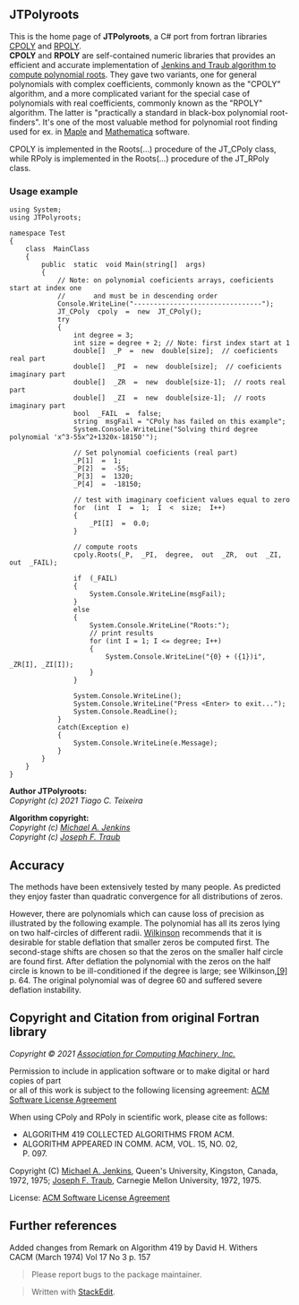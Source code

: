 ﻿## JTPolyroots  
  
  
This is the home page of **JTPolyroots**, a C# port from fortran libraries [CPOLY](https://calgo.acm.org/419.gz) and [RPOLY](https://calgo.acm.org/493.gz).  
**CPOLY** and **RPOLY** are self-contained numeric libraries that provides an efficient and accurate implementation of [Jenkins and Traub algorithm to compute polynomial roots](https://en.wikipedia.org/wiki/Jenkins%E2%80%93Traub_algorithm). 
They gave two variants, one for general polynomials with complex coefficients, commonly known as the "CPOLY" algorithm, and a more complicated variant for the special case of polynomials with real coefficients, commonly known as the "RPOLY" algorithm. The latter is "practically a standard in black-box polynomial root-finders".
It's one of the most valuable method for polynomial root finding used for ex. in [Maple](https://www.maplesoft.com/) and [Mathematica](https://www.wolfram.com/mathematica/) software.

CPOLY is implemented in the Roots(...) procedure of the JT_CPoly class, while RPoly is implemented in the Roots(...) procedure of the JT_RPoly class.

### Usage example

    using System;
    using JTPolyroots;
    
    namespace Test
    {
        class  MainClass  
        {
            public  static  void Main(string[]  args)  
            {  
                // Note: on polynomial coeficients arrays, coeficients start at index one 
                //       and must be in descending order
                Console.WriteLine("--------------------------------");  
                JT_CPoly  cpoly  =  new  JT_CPoly();  
                try  
                {  
                    int degree = 3;
                    int size = degree + 2; // Note: first index start at 1
                    double[]  _P  =  new  double[size];  // coeficients real part
                    double[]  _PI  =  new  double[size];  // coeficients imaginary part
                    double[]  _ZR  =  new  double[size-1];  // roots real part
                    double[]  _ZI  =  new  double[size-1];  // roots imaginary part
                    bool  _FAIL  =  false;  
                    string  msgFail = "CPoly has failed on this example";  
                    System.Console.WriteLine("Solving third degree polynomial 'x^3-55x^2+1320x-18150'");  
                    
                    // Set polynomial coeficients (real part)
                    _P[1]  =  1;  
                    _P[2]  =  -55;  
                    _P[3]  =  1320;  
                    _P[4]  =  -18150;  
            
                    // test with imaginary coeficient values equal to zero
                    for  (int  I  =  1;  I  <  size;  I++) 
                    {  
                        _PI[I]  =  0.0;  
                    }  
  
                    // compute roots
                    cpoly.Roots(_P,  _PI,  degree,  out  _ZR,  out  _ZI,  out  _FAIL);

                    if  (_FAIL)  
                    {  
                        System.Console.WriteLine(msgFail);  
                    }
                    else
                    {   
                        System.Console.WriteLine("Roots:");
                        // print results
                        for (int I = 1; I <= degree; I++)
                        {
                            System.Console.WriteLine("{0} + ({1})i", _ZR[I], _ZI[I]);
                        }
                    }           
            
                    System.Console.WriteLine();
                    System.Console.WriteLine("Press <Enter> to exit..."); 
                    System.Console.ReadLine();
                }  
                catch(Exception e)
                {
                    System.Console.WriteLine(e.Message);
                }
            }
        }
    }
  
    
**Author JTPolyroots:**  
<i>Copyright (c) 2021 Tiago C. Teixeira</i>  
  
**Algorithm copyright:**  
<i>Copyright (c) [Michael A. Jenkins](https://research.cs.queensu.ca/home/maj/)</i>  
<i>Copyright (c) [Joseph F. Traub](http://dli.library.cmu.edu/traub/)</i>

## Accuracy  
  
The methods have been extensively tested by many people. As predicted they enjoy faster than quadratic convergence for all distributions of zeros.

However, there are polynomials which can cause loss of precision as illustrated by the following example. The polynomial has all its zeros lying on two half-circles of different radii. [Wilkinson](https://en.wikipedia.org/wiki/James_H._Wilkinson "James H. Wilkinson") recommends that it is desirable for stable deflation that smaller zeros be computed first. The second-stage shifts are chosen so that the zeros on the smaller half circle are found first. After deflation the polynomial with the zeros on the half circle is known to be ill-conditioned if the degree is large; see Wilkinson,[[9]](https://en.wikipedia.org/wiki/Jenkins%E2%80%93Traub_algorithm#cite_note-9) p. 64. The original polynomial was of degree 60 and suffered severe deflation instability.
  
## Copyright and Citation from original Fortran library  

<i>Copyright © 2021 [Association for Computing Machinery, Inc.](https://www.acm.org/)  </i>

Permission to include in application software or to make digital or hard copies of part  
or all of this work is subject to the following licensing agreement:
[ACM Software License Agreement](https://www.acm.org/publications/policies/software-copyright-notice)

When using CPoly and RPoly in scientific work, please cite as follows:  

* ALGORITHM 419 COLLECTED ALGORITHMS FROM ACM.  
* ALGORITHM APPEARED IN COMM. ACM, VOL. 15, NO. 02,  
P. 097.  
 

Copyright (C) [Michael A. Jenkins](https://research.cs.queensu.ca/home/maj/), Queen's University, Kingston, Canada, 1972, 1975; [Joseph F. Traub](http://dli.library.cmu.edu/traub/), Carnegie Mellon University, 1972, 1975.  
  
License: [ACM Software License Agreement](https://www.acm.org/publications/policies/software-copyright-notice)
  

## Further references  
  
Added changes from Remark on Algorithm 419 by David H. Withers  
CACM (March 1974) Vol 17 No 3 p. 157
  
  
> Please report bugs to the package maintainer.  
  
> Written with [StackEdit](https://stackedit.io/).
